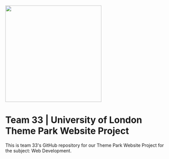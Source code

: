 # <img src='https://github.com/JoaoPauloLousada/uol-cm1040-team-33-assessment/assets/132852380/69e11ac0-2c79-43ac-b806-0eb0d589aa86' width='300' align='center'>
# Team 33 | University of London Theme Park Website Project
This is team 33's GitHub repository for our Theme Park Website Project for the subject: Web Development.
